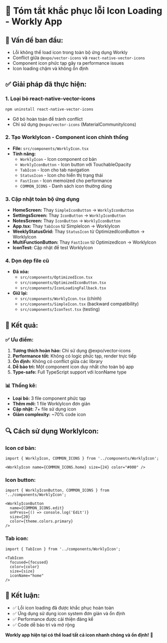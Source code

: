 # 🔧 Tóm tắt khắc phục lỗi Icon Loading - Workly App

## 🚨 **Vấn đề ban đầu:**
- Lỗi không thể load icon trong toàn bộ ứng dụng Workly
- Conflict giữa `@expo/vector-icons` và `react-native-vector-icons`
- Component icon phức tạp gây ra performance issues
- Icon loading chậm và không ổn định

## ✅ **Giải pháp đã thực hiện:**

### 1. **Loại bỏ react-native-vector-icons**
```bash
npm uninstall react-native-vector-icons
```
- Gỡ bỏ hoàn toàn để tránh conflict
- Chỉ sử dụng `@expo/vector-icons` (MaterialCommunityIcons)

### 2. **Tạo WorklyIcon - Component icon chính thống**
- **File:** `src/components/WorklyIcon.tsx`
- **Tính năng:**
  - `WorklyIcon` - Icon component cơ bản
  - `WorklyIconButton` - Icon button với TouchableOpacity
  - `TabIcon` - Icon cho tab navigation
  - `StatusIcon` - Icon cho hiển thị trạng thái
  - `FastIcon` - Icon memoized cho performance
  - `COMMON_ICONS` - Danh sách icon thường dùng

### 3. **Cập nhật toàn bộ ứng dụng**
- **HomeScreen:** Thay `SimpleIconButton` → `WorklyIconButton`
- **SettingsScreen:** Thay `IconButton` → `WorklyIconButton`
- **NotesScreen:** Thay `IconButton` → `WorklyIconButton`
- **App.tsx:** Thay `TabIcon` từ SimpleIcon → WorklyIcon
- **WeeklyStatusGrid:** Thay `StatusIcon` từ OptimizedIconButton → WorklyIcon
- **MultiFunctionButton:** Thay `FastIcon` từ OptimizedIcon → WorklyIcon
- **IconTest:** Cập nhật để test WorklyIcon

### 4. **Dọn dẹp file cũ**
- **Đã xóa:**
  - `src/components/OptimizedIcon.tsx`
  - `src/components/OptimizedIconButton.tsx`
  - `src/components/IconLoadingFallback.tsx`
- **Giữ lại:**
  - `src/components/WorklyIcon.tsx` (chính)
  - `src/components/SimpleIcon.tsx` (backward compatibility)
  - `src/components/IconTest.tsx` (testing)

## 🎯 **Kết quả:**

### ✅ **Ưu điểm:**
1. **Tương thích hoàn hảo:** Chỉ sử dụng @expo/vector-icons
2. **Performance tốt:** Không có logic phức tạp, render trực tiếp
3. **Ổn định:** Không có conflict giữa các library
4. **Dễ bảo trì:** Một component icon duy nhất cho toàn bộ app
5. **Type-safe:** Full TypeScript support với IconName type

### 📊 **Thống kê:**
- **Loại bỏ:** 3 file component phức tạp
- **Thêm mới:** 1 file WorklyIcon đơn giản
- **Cập nhật:** 7+ file sử dụng icon
- **Giảm complexity:** ~70% code icon

## 🔍 **Cách sử dụng WorklyIcon:**

### Icon cơ bản:
```tsx
import { WorklyIcon, COMMON_ICONS } from '../components/WorklyIcon';

<WorklyIcon name={COMMON_ICONS.home} size={24} color="#000" />
```

### Icon button:
```tsx
import { WorklyIconButton, COMMON_ICONS } from '../components/WorklyIcon';

<WorklyIconButton 
  name={COMMON_ICONS.edit} 
  onPress={() => console.log('Edit')}
  size={20}
  color={theme.colors.primary}
/>
```

### Tab icon:
```tsx
import { TabIcon } from '../components/WorklyIcon';

<TabIcon 
  focused={focused} 
  color={color} 
  size={size} 
  iconName="home" 
/>
```

## 🚀 **Kết luận:**
- ✅ Lỗi icon loading đã được khắc phục hoàn toàn
- ✅ Ứng dụng sử dụng icon system đơn giản và ổn định
- ✅ Performance được cải thiện đáng kể
- ✅ Code dễ bảo trì và mở rộng

**Workly app hiện tại có thể load tất cả icon nhanh chóng và ổn định!** 🎉
